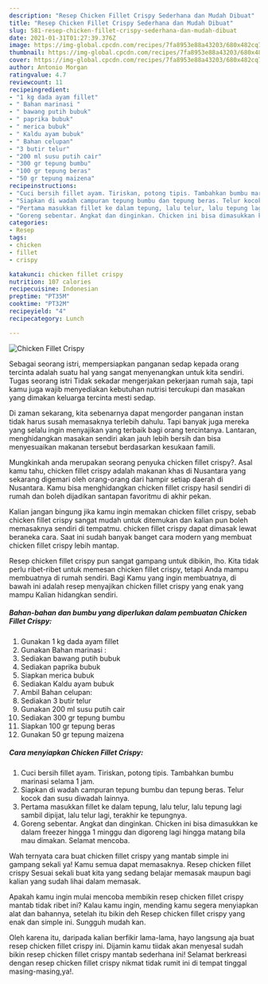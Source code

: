 ```yaml
---
description: "Resep Chicken Fillet Crispy Sederhana dan Mudah Dibuat"
title: "Resep Chicken Fillet Crispy Sederhana dan Mudah Dibuat"
slug: 581-resep-chicken-fillet-crispy-sederhana-dan-mudah-dibuat
date: 2021-01-31T01:27:39.376Z
image: https://img-global.cpcdn.com/recipes/7fa8953e88a43203/680x482cq70/chicken-fillet-crispy-foto-resep-utama.jpg
thumbnail: https://img-global.cpcdn.com/recipes/7fa8953e88a43203/680x482cq70/chicken-fillet-crispy-foto-resep-utama.jpg
cover: https://img-global.cpcdn.com/recipes/7fa8953e88a43203/680x482cq70/chicken-fillet-crispy-foto-resep-utama.jpg
author: Antonio Morgan
ratingvalue: 4.7
reviewcount: 11
recipeingredient:
- "1 kg dada ayam fillet"
- " Bahan marinasi "
- " bawang putih bubuk"
- " paprika bubuk"
- " merica bubuk"
- " Kaldu ayam bubuk"
- " Bahan celupan"
- "3 butir telur"
- "200 ml susu putih cair"
- "300 gr tepung bumbu"
- "100 gr tepung beras"
- "50 gr tepung maizena"
recipeinstructions:
- "Cuci bersih fillet ayam. Tiriskan, potong tipis. Tambahkan bumbu marinasi selama 1 jam."
- "Siapkan di wadah campuran tepung bumbu dan tepung beras. Telur kocok dan susu diwadah lainnya."
- "Pertama masukkan fillet ke dalam tepung, lalu telur, lalu tepung lagi sambil dipijat, lalu telur lagi, terakhir ke tepungnya."
- "Goreng sebentar. Angkat dan dinginkan. Chicken ini bisa dimasukkan ke dalam freezer hingga 1 minggu dan digoreng lagi hingga matang bila mau dimakan. Selamat mencoba."
categories:
- Resep
tags:
- chicken
- fillet
- crispy

katakunci: chicken fillet crispy 
nutrition: 107 calories
recipecuisine: Indonesian
preptime: "PT35M"
cooktime: "PT32M"
recipeyield: "4"
recipecategory: Lunch

---
```



![Chicken Fillet Crispy](https://img-global.cpcdn.com/recipes/7fa8953e88a43203/680x482cq70/chicken-fillet-crispy-foto-resep-utama.jpg)

Sebagai seorang istri, mempersiapkan panganan sedap kepada orang tercinta adalah suatu hal yang sangat menyenangkan untuk kita sendiri. Tugas seorang istri Tidak sekadar mengerjakan pekerjaan rumah saja, tapi kamu juga wajib menyediakan kebutuhan nutrisi tercukupi dan masakan yang dimakan keluarga tercinta mesti sedap.

Di zaman  sekarang, kita sebenarnya dapat mengorder panganan instan tidak harus susah memasaknya terlebih dahulu. Tapi banyak juga mereka yang selalu ingin menyajikan yang terbaik bagi orang tercintanya. Lantaran, menghidangkan masakan sendiri akan jauh lebih bersih dan bisa menyesuaikan makanan tersebut berdasarkan kesukaan famili. 



Mungkinkah anda merupakan seorang penyuka chicken fillet crispy?. Asal kamu tahu, chicken fillet crispy adalah makanan khas di Nusantara yang sekarang digemari oleh orang-orang dari hampir setiap daerah di Nusantara. Kamu bisa menghidangkan chicken fillet crispy hasil sendiri di rumah dan boleh dijadikan santapan favoritmu di akhir pekan.

Kalian jangan bingung jika kamu ingin memakan chicken fillet crispy, sebab chicken fillet crispy sangat mudah untuk ditemukan dan kalian pun boleh memasaknya sendiri di tempatmu. chicken fillet crispy dapat dimasak lewat beraneka cara. Saat ini sudah banyak banget cara modern yang membuat chicken fillet crispy lebih mantap.

Resep chicken fillet crispy pun sangat gampang untuk dibikin, lho. Kita tidak perlu ribet-ribet untuk memesan chicken fillet crispy, tetapi Anda mampu membuatnya di rumah sendiri. Bagi Kamu yang ingin membuatnya, di bawah ini adalah resep menyajikan chicken fillet crispy yang enak yang mampu Kalian hidangkan sendiri.

<!--inarticleads1-->

##### Bahan-bahan dan bumbu yang diperlukan dalam pembuatan Chicken Fillet Crispy:

1. Gunakan 1 kg dada ayam fillet
1. Gunakan  Bahan marinasi :
1. Sediakan  bawang putih bubuk
1. Sediakan  paprika bubuk
1. Siapkan  merica bubuk
1. Sediakan  Kaldu ayam bubuk
1. Ambil  Bahan celupan:
1. Sediakan 3 butir telur
1. Gunakan 200 ml susu putih cair
1. Sediakan 300 gr tepung bumbu
1. Siapkan 100 gr tepung beras
1. Gunakan 50 gr tepung maizena




<!--inarticleads2-->

##### Cara menyiapkan Chicken Fillet Crispy:

1. Cuci bersih fillet ayam. Tiriskan, potong tipis. Tambahkan bumbu marinasi selama 1 jam.
1. Siapkan di wadah campuran tepung bumbu dan tepung beras. Telur kocok dan susu diwadah lainnya.
1. Pertama masukkan fillet ke dalam tepung, lalu telur, lalu tepung lagi sambil dipijat, lalu telur lagi, terakhir ke tepungnya.
1. Goreng sebentar. Angkat dan dinginkan. Chicken ini bisa dimasukkan ke dalam freezer hingga 1 minggu dan digoreng lagi hingga matang bila mau dimakan. Selamat mencoba.




Wah ternyata cara buat chicken fillet crispy yang mantab simple ini gampang sekali ya! Kamu semua dapat memasaknya. Resep chicken fillet crispy Sesuai sekali buat kita yang sedang belajar memasak maupun bagi kalian yang sudah lihai dalam memasak.

Apakah kamu ingin mulai mencoba membikin resep chicken fillet crispy mantab tidak ribet ini? Kalau kamu ingin, mending kamu segera menyiapkan alat dan bahannya, setelah itu bikin deh Resep chicken fillet crispy yang enak dan simple ini. Sungguh mudah kan. 

Oleh karena itu, daripada kalian berfikir lama-lama, hayo langsung aja buat resep chicken fillet crispy ini. Dijamin kamu tiidak akan menyesal sudah bikin resep chicken fillet crispy mantab sederhana ini! Selamat berkreasi dengan resep chicken fillet crispy nikmat tidak rumit ini di tempat tinggal masing-masing,ya!.


